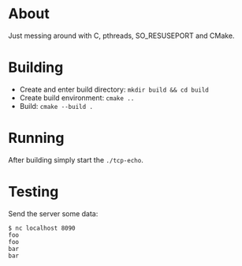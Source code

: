 # About

Just messing around with C, pthreads, SO_RESUSEPORT and CMake.

# Building

* Create and enter build directory: `mkdir build && cd build`
* Create build environment: `cmake ..`
* Build: `cmake --build .`

# Running

After building simply start the `./tcp-echo`.

# Testing

Send the server some data:

```
$ nc localhost 8090
foo
foo
bar
bar
```
